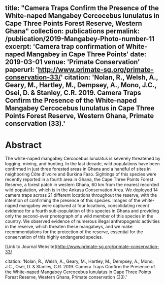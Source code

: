 title: "Camera Traps Confirm the Presence of the White-naped Mangabey Cercocebus lunulatus in Cape Three Points Forest Reserve, Western Ghana"
collection: publications
permalink: /publication/2019-Mangabey-Photo-number-11
excerpt: 'Camera trap confirmation of White-naped Mangabey in Cape Three Points'
date: 2019-03-01
venue: 'Primate Conservation'
paperurl: 'http://www.primate-sg.org/primate-conservation-33/'
citation: 'Nolan, R., Welsh, A., Geary, M., Hartley, M., Dempsey, A., Mono, J.C., Osei, D. & Stanley, C.R. 2019. Camera Traps Confirm the Presence of the White-naped Mangabey  Cercocebus lunulatus in Cape Three Points Forest Reserve, Western Ghana, Primate conservation (33).'
---

# Abstract

The white-naped mangabey Cercocebus lunulatus is severely threatened by logging, mining, and hunting.  In the last decade, wild populations have been confirmed in just three forested areas in Ghana and a handful of sites in neighboring Côte d’Ivoire and Burkina Faso.  Sightings of this species were recently reported in a fourth area in Ghana, the Cape Three Points Forest Reserve, a forest patch in western Ghana, 60 km from the nearest recorded wild population, which is in the Ankasa Conservation Area.  We deployed 14 camera traps across 21 different locations throughout the reserve, with the intention of confirming the presence of this species.  Images of the white-naped mangabey were captured at four locations, consolidating recent evidence for a fourth sub-population of this species in Ghana and providing only the second-ever photograph of a wild member of this species in the country.  We observed evidence of numerous illegal anthropogenic activities in the reserve, which threaten these mangabeys, and we make recommendations for the protection of the reserve, essential for the conservation of this highly endangered species.


[Link to Journal Website](http://www.primate-sg.org/primate-conservation-33/

citation: 'Nolan, R., Welsh, A., Geary, M., Hartley, M., Dempsey, A., Mono, J.C., Osei, D. & Stanley, C.R. 2019. Camera Traps Confirm the Presence of the White-naped Mangabey  Cercocebus lunulatus in Cape Three Points Forest Reserve, Western Ghana, Primate conservation (33).'
